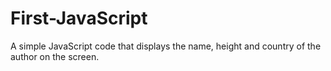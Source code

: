 # First-JavaScript
A simple JavaScript code that displays the name, height and country of the author on the screen.
